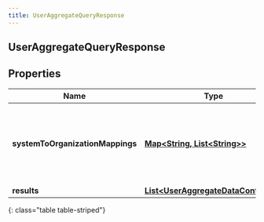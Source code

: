 ```yaml
---
title: UserAggregateQueryResponse
---
```


## UserAggregateQueryResponse

## Properties

| Name                             | Type                                                                                             | Description                                                           | Notes      |
| -------------------------------- | ------------------------------------------------------------------------------------------------ | --------------------------------------------------------------------- | ---------- |
| **systemToOrganizationMappings** | <!----><!---->[**Map&lt;String, List&lt;String&gt;&gt;**](List.md)<!---->                        | A mapping from system presence to a list of organization presence ids | [optional] |
| **results**                      | <!----><!---->[**List&lt;UserAggregateDataContainer&gt;**](UserAggregateDataContainer.md)<!----> |                                                                       | [optional] |

{: class="table table-striped"}
